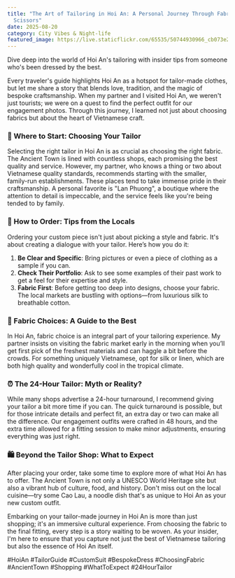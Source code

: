 ```yaml
---
title: "The Art of Tailoring in Hoi An: A Personal Journey Through Fabric and
  Scissors"
date: 2025-08-20
category: City Vibes & Night-life
featured_image: https://live.staticflickr.com/65535/50744930966_cb073e297e.jpg
---
```

Dive deep into the world of Hoi An's tailoring with insider tips from someone who's been dressed by the best.

Every traveler's guide highlights Hoi An as a hotspot for tailor-made clothes, but let me share a story that blends love, tradition, and the magic of bespoke craftsmanship. When my partner and I visited Hoi An, we weren't just tourists; we were on a quest to find the perfect outfit for our engagement photos. Through this journey, I learned not just about choosing fabrics but about the heart of Vietnamese craft.

### 📏 Where to Start: Choosing Your Tailor

Selecting the right tailor in Hoi An is as crucial as choosing the right fabric. The Ancient Town is lined with countless shops, each promising the best quality and service. However, my partner, who knows a thing or two about Vietnamese quality standards, recommends starting with the smaller, family-run establishments. These places tend to take immense pride in their craftsmanship. A personal favorite is "Lan Phuong", a boutique where the attention to detail is impeccable, and the service feels like you're being tended to by family. 

### 📐 How to Order: Tips from the Locals

Ordering your custom piece isn't just about picking a style and fabric. It's about creating a dialogue with your tailor. Here’s how you do it:

1. **Be Clear and Specific**: Bring pictures or even a piece of clothing as a sample if you can.
2. **Check Their Portfolio**: Ask to see some examples of their past work to get a feel for their expertise and style.
3. **Fabric First**: Before getting too deep into designs, choose your fabric. The local markets are bustling with options—from luxurious silk to breathable cotton.

### 🧵 Fabric Choices: A Guide to the Best

In Hoi An, fabric choice is an integral part of your tailoring experience. My partner insists on visiting the fabric market early in the morning when you’ll get first pick of the freshest materials and can haggle a bit before the crowds. For something uniquely Vietnamese, opt for silk or linen, which are both high quality and wonderfully cool in the tropical climate. 

### ⏰ The 24-Hour Tailor: Myth or Reality?

While many shops advertise a 24-hour turnaround, I recommend giving your tailor a bit more time if you can. The quick turnaround is possible, but for those intricate details and perfect fit, an extra day or two can make all the difference. Our engagement outfits were crafted in 48 hours, and the extra time allowed for a fitting session to make minor adjustments, ensuring everything was just right.

### 🛍️ Beyond the Tailor Shop: What to Expect

After placing your order, take some time to explore more of what Hoi An has to offer. The Ancient Town is not only a UNESCO World Heritage site but also a vibrant hub of culture, food, and history. Don't miss out on the local cuisine—try some Cao Lau, a noodle dish that's as unique to Hoi An as your new custom outfit.

Embarking on your tailor-made journey in Hoi An is more than just shopping; it's an immersive cultural experience. From choosing the fabric to the final fitting, every step is a story waiting to be woven. As your insider, I'm here to ensure that you capture not just the best of Vietnamese tailoring but also the essence of Hoi An itself.

\#HoiAn #TailorGuide #CustomSuit #BespokeDress #ChoosingFabric #AncientTown #Shopping #WhatToExpect #24HourTailor